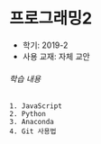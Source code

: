 # 프로그래밍2
* 학기: 2019-2
* 사용 교재: 자체 교안

###### 학습 내용
```
1. JavaScript
2. Python
3. Anaconda
4. Git 사용법
```
